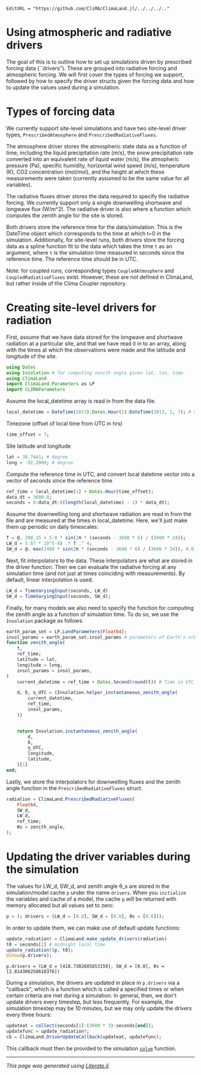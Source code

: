 ```@meta
EditURL = "https://github.com/CliMA/ClimaLand.jl/../../../.."
```
# Using atmospheric and radiative drivers
The goal of this is to outline how to set up simulations driven by
prescribed forcing data (``drivers"). These are grouped into
radiative forcing and atmospheric forcing. We will first cover
the types of forcing we support, followed by how to specify the
driver structs given the forcing data and how to update the values
used during a simulation.

# Types of forcing data

We currently support site-level simulations and have two site-level
driver types, `PrescribedAtmosphere` and `PrescribedRadiativeFluxes`.

The atmosphere driver stores the atmospheric state data as a
function of time, including the liquid precipitation rate (m/s), the
snow precipitation rate converted into an equivalent rate of liquid
water (m/s), the atmopheric pressure (Pa), specific humidity, horizontal
wind speed (m/s), temperature (K), CO2 concentration (mol/mol), and the
height at which these measurements were taken (currently assumed to be the
same value for all variables).

The radiative fluxes driver stores the data required to specify the
radiative forcing. We currently support only a single downwelling
shortwave and longwave flux (W/m^2). The radiative driver is also where
a function which computes the zenith angle for the site is stored.

Both drivers store the reference time for the data/simulation.
This is the DateTime object which corresponds to the time at which t=0
in the simulation. Additionally, for site-level runs, both drivers store the
forcing data as a spline function fit to the data which takes the time
`t` as an argument, where `t` is the simulation time measured in seconds since
the reference time. The reference time should be in UTC.

Note: for coupled runs, corresponding types `CoupledAtmosphere`
and `CoupledRadiativeFluxes` exist. However, these are not defined
in ClimaLand, but rather inside of the Clima Coupler repository.

# Creating site-level drivers for radiation

First, assume that we have data stored for the longwave and shortwave radiation
at a particular site, and that we have read it in to an array, along with the
times at which the observations were made and the latitude and longitude of the site.

````julia
using Dates
using Insolation # for computing zenith angle given lat, lon, time.
using ClimaLand
import ClimaLand.Parameters as LP
import CLIMAParameters
````

Assume the local_datetime array is read in from the data file.

````julia
local_datetime = DateTime(2013):Dates.Hour(1):DateTime(2013, 1, 7); # one week, hourly data
````

Timezone (offset of local time from UTC in hrs)

````julia
time_offset = 7;
````

Site latitude and longitude

````julia
lat = 38.7441; # degree
long = -92.2000; # degree
````

Compute the reference time in UTC, and convert local datetime
vector into a vector of seconds since the reference time

````julia
ref_time = local_datetime[1] + Dates.Hour(time_offset);
data_dt = 3600.0;
seconds = 0:data_dt:((length(local_datetime) - 1) * data_dt);
````

Assume the downwelling long and shortwave radiation are read in from the file
and are measured at the times in local_datetime. Here, we'll just make them up
periodic on daily timescales:

````julia
T = @. 298.15 + 5.0 * sin(2π * (seconds - 3600 * 6) / (3600 * 24));
LW_d = 5.67 * 10^(-8) .* T .^ 4;
SW_d = @. max(1400 * sin(2π * (seconds - 3600 * 6) / (3600 * 24)), 0.0);
````

Next, fit interpolators to the data. These interpolators are what are stored in
the driver function. Then we can evaluate the radiative forcing
at any simulation time (and not just at times coinciding with measurements).
By default, linear interpolation is used.

````julia
LW_d = TimeVaryingInput(seconds, LW_d)
SW_d = TimeVaryingInput(seconds, SW_d);
````

Finally, for many models we also need to specify the function
for computing the zenith angle as a function of simulation time.
To do so, we use the `Insolation` package as follows:

````julia
earth_param_set = LP.LandParameters(Float64);
insol_params = earth_param_set.insol_params # parameters of Earth's orbit required to compute the insolation
function zenith_angle(
    t,
    ref_time;
    latitude = lat,
    longitude = long,
    insol_params = insol_params,
)
    current_datetime = ref_time + Dates.Second(round(t)) # Time in UTC

    d, δ, η_UTC = (Insolation.helper_instantaneous_zenith_angle(
        current_datetime,
        ref_time,
        insol_params,
    ))


    return Insolation.instantaneous_zenith_angle(
        d,
        δ,
        η_UTC,
        longitude,
        latitude,
    )[1]
end;
````

Lastly, we store the interpolators for downwelling fluxes and the zenith angle function
in the `PrescribedRadiativeFluxes` struct.

````julia
radiation = ClimaLand.PrescribedRadiativeFluxes(
    Float64,
    SW_d,
    LW_d,
    ref_time;
    θs = zenith_angle,
);
````

# Updating the driver variables during the simulation
The values for LW_d, SW_d, and zenith angle θ_s are stored
in the simulation/model cache `p` under the name `drivers`.
When you `initialize` the variables and cache of a model,
the cache `p` will be returned with memory allocated but all
values set to zero:

````julia
p = (; drivers = (LW_d = [0.0], SW_d = [0.0], θs = [0.0]));
````

In order to update them, we can make use of default update functions:

````julia
update_radiation! = ClimaLand.make_update_drivers(radiation)
t0 = seconds[1] # midnight local time
update_radiation!(p, t0);
@show(p.drivers);
````

````
p.drivers = (LW_d = [418.7382685853159], SW_d = [0.0], θs = [2.814306258618376])

````

During a simulation, the drivers are updated in place in `p.drivers`
via a "callback", which is a function which is called a specified times or when
certain criteria are met during a simulation.
In general, then, we don't update drivers every timestep, but less frequently.
For example, the simulation timestep may be 10 minutes, but we may only update
the drivers every three hours:

````julia
updateat = collect(seconds[1]:(3600 * 3):seconds[end]);
updatefunc = update_radiation!;
cb = ClimaLand.DriverUpdateCallback(updateat, updatefunc);
````

This callback must then be provided to the simulation [`solve`](https://docs.sciml.ai/DiffEqCallbacks/stable/) function.

---

*This page was generated using [Literate.jl](https://github.com/fredrikekre/Literate.jl).*

